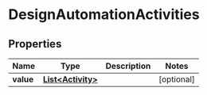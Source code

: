 
# DesignAutomationActivities

## Properties
Name | Type | Description | Notes
------------ | ------------- | ------------- | -------------
**value** | [**List&lt;Activity&gt;**](Activity.md) |  |  [optional]



